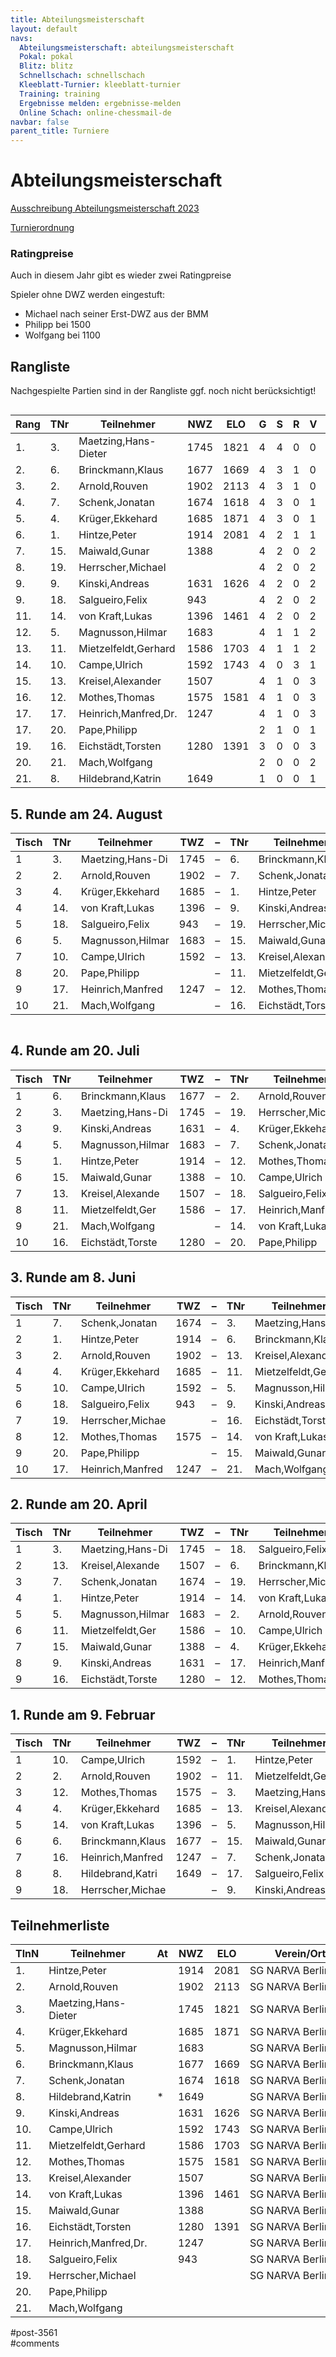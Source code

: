 ```yaml
---
title: Abteilungsmeisterschaft 
layout: default
navs:
  Abteilungsmeisterschaft: abteilungsmeisterschaft
  Pokal: pokal
  Blitz: blitz
  Schnellschach: schnellschach
  Kleeblatt-Turnier: kleeblatt-turnier
  Training: training
  Ergebnisse melden: ergebnisse-melden
  Online Schach: online-chessmail-de
navbar: false
parent_title: Turniere
---
```

<div class="post-3561 page type-page status-publish hentry" id="post-3561">
<h1 class="entry-title">Abteilungsmeisterschaft</h1>
<div class="entry-content">
<p><a href="http://www.narva-schach.de/wordpress/wp-content/uploads/2022/12/Abteilungsmeisterschaft-2023.pdf">Ausschreibung Abteilungsmeisterschaft 2023</a></p>
<p><a href="http://www.narva-schach.de/wordpress/wp-content/uploads/2020/01/Turnierordnung.pdf">Turnierordnung</a></p>
<h3>Ratingpreise</h3>
<p>Auch in diesem Jahr gibt es wieder zwei Ratingpreise</p>
<p>Spieler ohne DWZ werden eingestuft:</p>
<ul>
<li>Michael nach seiner Erst-DWZ aus der BMM</li>
<li>Philipp bei 1500</li>
<li>Wolfgang bei 1100</li>
</ul>
<h2>Rangliste</h2>
<p>Nachgespielte Partien sind in der Rangliste ggf. noch nicht berücksichtigt!</p>
<div style="overflow: scroll;">
<table class="clean swiss footable">
<thead>
<tr>
<th>Rang</th>
<th>TNr</th>
<th>Teilnehmer</th>
<th>NWZ</th>
<th>ELO</th>
<th>G</th>
<th>S</th>
<th>R</th>
<th>V</th>
<th>Punk</th>
<th>Buchh</th>
<th>SoBerg</th>
</tr>
</thead>
<tbody>
<tr>
<td>1.</td>
<td>3.</td>
<td>Maetzing,Hans-Dieter</td>
<td>1745</td>
<td>1821</td>
<td>4</td>
<td>4</td>
<td>0</td>
<td>0</td>
<td>4.0</td>
<td>15.0</td>
<td>10.00</td>
</tr>
<tr>
<td>2.</td>
<td>6.</td>
<td>Brinckmann,Klaus</td>
<td>1677</td>
<td>1669</td>
<td>4</td>
<td>3</td>
<td>1</td>
<td>0</td>
<td>3.5</td>
<td>15.0</td>
<td>8.50</td>
</tr>
<tr>
<td>3.</td>
<td>2.</td>
<td>Arnold,Rouven</td>
<td>1902</td>
<td>2113</td>
<td>4</td>
<td>3</td>
<td>1</td>
<td>0</td>
<td>3.5</td>
<td>14.0</td>
<td>7.50</td>
</tr>
<tr>
<td>4.</td>
<td>7.</td>
<td>Schenk,Jonatan</td>
<td>1674</td>
<td>1618</td>
<td>4</td>
<td>3</td>
<td>0</td>
<td>1</td>
<td>3.0</td>
<td>14.5</td>
<td>6.50</td>
</tr>
<tr>
<td>5.</td>
<td>4.</td>
<td>Krüger,Ekkehard</td>
<td>1685</td>
<td>1871</td>
<td>4</td>
<td>3</td>
<td>0</td>
<td>1</td>
<td>3.0</td>
<td>12.5</td>
<td>7.00</td>
</tr>
<tr>
<td>6.</td>
<td>1.</td>
<td>Hintze,Peter</td>
<td>1914</td>
<td>2081</td>
<td>4</td>
<td>2</td>
<td>1</td>
<td>1</td>
<td>2.5</td>
<td>12.5</td>
<td>4.00</td>
</tr>
<tr>
<td>7.</td>
<td>15.</td>
<td>Maiwald,Gunar</td>
<td>1388</td>
<td></td>
<td>4</td>
<td>2</td>
<td>0</td>
<td>2</td>
<td>2.0</td>
<td>15.0</td>
<td>4.50</td>
</tr>
<tr>
<td>8.</td>
<td>19.</td>
<td>Herrscher,Michael</td>
<td></td>
<td></td>
<td>4</td>
<td>2</td>
<td>0</td>
<td>2</td>
<td>2.0</td>
<td>14.0</td>
<td>4.00</td>
</tr>
<tr>
<td>9.</td>
<td>9.</td>
<td>Kinski,Andreas</td>
<td>1631</td>
<td>1626</td>
<td>4</td>
<td>2</td>
<td>0</td>
<td>2</td>
<td>2.0</td>
<td>13.0</td>
<td>3.50</td>
</tr>
<tr>
<td>9.</td>
<td>18.</td>
<td>Salgueiro,Felix</td>
<td>943</td>
<td></td>
<td>4</td>
<td>2</td>
<td>0</td>
<td>2</td>
<td>2.0</td>
<td>13.0</td>
<td>3.50</td>
</tr>
<tr>
<td>11.</td>
<td>14.</td>
<td>von Kraft,Lukas</td>
<td>1396</td>
<td>1461</td>
<td>4</td>
<td>2</td>
<td>0</td>
<td>2</td>
<td>2.0</td>
<td>10.0</td>
<td>2.50</td>
</tr>
<tr>
<td>12.</td>
<td>5.</td>
<td>Magnusson,Hilmar</td>
<td>1683</td>
<td></td>
<td>4</td>
<td>1</td>
<td>1</td>
<td>2</td>
<td>1.5</td>
<td>15.0</td>
<td>4.00</td>
</tr>
<tr>
<td>13.</td>
<td>11.</td>
<td>Mietzelfeldt,Gerhard</td>
<td>1586</td>
<td>1703</td>
<td>4</td>
<td>1</td>
<td>1</td>
<td>2</td>
<td>1.5</td>
<td>13.5</td>
<td>2.50</td>
</tr>
<tr>
<td>14.</td>
<td>10.</td>
<td>Campe,Ulrich</td>
<td>1592</td>
<td>1743</td>
<td>4</td>
<td>0</td>
<td>3</td>
<td>1</td>
<td>1.5</td>
<td>11.5</td>
<td>3.25</td>
</tr>
<tr>
<td>15.</td>
<td>13.</td>
<td>Kreisel,Alexander</td>
<td>1507</td>
<td></td>
<td>4</td>
<td>1</td>
<td>0</td>
<td>3</td>
<td>1.0</td>
<td>15.5</td>
<td>3.50</td>
</tr>
<tr>
<td>16.</td>
<td>12.</td>
<td>Mothes,Thomas</td>
<td>1575</td>
<td>1581</td>
<td>4</td>
<td>1</td>
<td>0</td>
<td>3</td>
<td>1.0</td>
<td>13.0</td>
<td>1.50</td>
</tr>
<tr>
<td>17.</td>
<td>17.</td>
<td>Heinrich,Manfred,Dr.</td>
<td>1247</td>
<td></td>
<td>4</td>
<td>1</td>
<td>0</td>
<td>3</td>
<td>1.0</td>
<td>11.5</td>
<td>1.50</td>
</tr>
<tr>
<td>17.</td>
<td>20.</td>
<td>Pape,Philipp</td>
<td></td>
<td></td>
<td>2</td>
<td>1</td>
<td>0</td>
<td>1</td>
<td>1.0</td>
<td>11.5</td>
<td>1.50</td>
</tr>
<tr>
<td>19.</td>
<td>16.</td>
<td>Eichstädt,Torsten</td>
<td>1280</td>
<td>1391</td>
<td>3</td>
<td>0</td>
<td>0</td>
<td>3</td>
<td>0.0</td>
<td>12.0</td>
<td>0.00</td>
</tr>
<tr>
<td>20.</td>
<td>21.</td>
<td>Mach,Wolfgang</td>
<td></td>
<td></td>
<td>2</td>
<td>0</td>
<td>0</td>
<td>2</td>
<td>0.0</td>
<td>11.0</td>
<td>0.00</td>
</tr>
<tr>
<td>21.</td>
<td>8.</td>
<td>Hildebrand,Katrin</td>
<td>1649</td>
<td></td>
<td>1</td>
<td>0</td>
<td>0</td>
<td>1</td>
<td>0.0</td>
<td>10.0</td>
<td>0.00</td>
</tr>
</tbody>
</table>
<h2>5. Runde am 24. August</h2>
<table class="clean swiss footable">
<thead>
<tr>
<th>Tisch</th>
<th>TNr</th>
<th>Teilnehmer</th>
<th>TWZ</th>
<th>–</th>
<th>TNr</th>
<th>Teilnehmer</th>
<th>TWZ</th>
<th>Ergebnis</th>
</tr>
</thead>
<tbody>
<tr>
<td>1</td>
<td>3.</td>
<td>Maetzing,Hans-Di</td>
<td>1745</td>
<td>–</td>
<td>6.</td>
<td>Brinckmann,Klaus</td>
<td>1677</td>
<td> –</td>
</tr>
<tr>
<td>2</td>
<td>2.</td>
<td>Arnold,Rouven</td>
<td>1902</td>
<td>–</td>
<td>7.</td>
<td>Schenk,Jonatan</td>
<td>1674</td>
<td> –</td>
</tr>
<tr>
<td>3</td>
<td>4.</td>
<td>Krüger,Ekkehard</td>
<td>1685</td>
<td>–</td>
<td>1.</td>
<td>Hintze,Peter</td>
<td>1914</td>
<td> –</td>
</tr>
<tr>
<td>4</td>
<td>14.</td>
<td>von Kraft,Lukas</td>
<td>1396</td>
<td>–</td>
<td>9.</td>
<td>Kinski,Andreas</td>
<td>1631</td>
<td> –</td>
</tr>
<tr>
<td>5</td>
<td>18.</td>
<td>Salgueiro,Felix</td>
<td>943</td>
<td>–</td>
<td>19.</td>
<td>Herrscher,Michae</td>
<td></td>
<td> –</td>
</tr>
<tr>
<td>6</td>
<td>5.</td>
<td>Magnusson,Hilmar</td>
<td>1683</td>
<td>–</td>
<td>15.</td>
<td>Maiwald,Gunar</td>
<td>1388</td>
<td> –</td>
</tr>
<tr>
<td>7</td>
<td>10.</td>
<td>Campe,Ulrich</td>
<td>1592</td>
<td>–</td>
<td>13.</td>
<td>Kreisel,Alexande</td>
<td>1507</td>
<td> –</td>
</tr>
<tr>
<td>8</td>
<td>20.</td>
<td>Pape,Philipp</td>
<td></td>
<td>–</td>
<td>11.</td>
<td>Mietzelfeldt,Ger</td>
<td>1586</td>
<td> –</td>
</tr>
<tr>
<td>9</td>
<td>17.</td>
<td>Heinrich,Manfred</td>
<td>1247</td>
<td>–</td>
<td>12.</td>
<td>Mothes,Thomas</td>
<td>1575</td>
<td> –</td>
</tr>
<tr>
<td>10</td>
<td>21.</td>
<td>Mach,Wolfgang</td>
<td></td>
<td>–</td>
<td>16.</td>
<td>Eichstädt,Torste</td>
<td>1280</td>
<td> –</td>
</tr>
</tbody>
</table>
</div>
<h2>4. Runde am 20. Juli</h2>
<table class="clean swiss footable">
<thead>
<tr>
<th>Tisch</th>
<th>TNr</th>
<th>Teilnehmer</th>
<th>TWZ</th>
<th>–</th>
<th>TNr</th>
<th>Teilnehmer</th>
<th>TWZ</th>
<th>Ergebnis</th>
</tr>
</thead>
<tbody>
<tr>
<td>1</td>
<td>6.</td>
<td>Brinckmann,Klaus</td>
<td>1677</td>
<td>–</td>
<td>2.</td>
<td>Arnold,Rouven</td>
<td>1902</td>
<td>½ – ½</td>
</tr>
<tr>
<td>2</td>
<td>3.</td>
<td>Maetzing,Hans-Di</td>
<td>1745</td>
<td>–</td>
<td>19.</td>
<td>Herrscher,Michae</td>
<td></td>
<td>+ – –</td>
</tr>
<tr>
<td>3</td>
<td>9.</td>
<td>Kinski,Andreas</td>
<td>1631</td>
<td>–</td>
<td>4.</td>
<td>Krüger,Ekkehard</td>
<td>1685</td>
<td>0 – 1</td>
</tr>
<tr>
<td>4</td>
<td>5.</td>
<td>Magnusson,Hilmar</td>
<td>1683</td>
<td>–</td>
<td>7.</td>
<td>Schenk,Jonatan</td>
<td>1674</td>
<td>0 – 1</td>
</tr>
<tr>
<td>5</td>
<td>1.</td>
<td>Hintze,Peter</td>
<td>1914</td>
<td>–</td>
<td>12.</td>
<td>Mothes,Thomas</td>
<td>1575</td>
<td>1 – 0</td>
</tr>
<tr>
<td>6</td>
<td>15.</td>
<td>Maiwald,Gunar</td>
<td>1388</td>
<td>–</td>
<td>10.</td>
<td>Campe,Ulrich</td>
<td>1592</td>
<td>1 – 0</td>
</tr>
<tr>
<td>7</td>
<td>13.</td>
<td>Kreisel,Alexande</td>
<td>1507</td>
<td>–</td>
<td>18.</td>
<td>Salgueiro,Felix</td>
<td>943</td>
<td>0 – 1</td>
</tr>
<tr>
<td>8</td>
<td>11.</td>
<td>Mietzelfeldt,Ger</td>
<td>1586</td>
<td>–</td>
<td>17.</td>
<td>Heinrich,Manfred</td>
<td>1247</td>
<td>1 – 0</td>
</tr>
<tr>
<td>9</td>
<td>21.</td>
<td>Mach,Wolfgang</td>
<td></td>
<td>–</td>
<td>14.</td>
<td>von Kraft,Lukas</td>
<td>1396</td>
<td>0 – 1</td>
</tr>
<tr>
<td>10</td>
<td>16.</td>
<td>Eichstädt,Torste</td>
<td>1280</td>
<td>–</td>
<td>20.</td>
<td>Pape,Philipp</td>
<td></td>
<td>0 – 1</td>
</tr>
</tbody>
</table>
<h2>3. Runde am 8. Juni</h2>
<table class="clean swiss footable">
<thead>
<tr>
<th>Tisch</th>
<th>TNr</th>
<th>Teilnehmer</th>
<th>TWZ</th>
<th>–</th>
<th>TNr</th>
<th>Teilnehmer</th>
<th>TWZ</th>
<th>Ergebnis</th>
</tr>
</thead>
<tbody>
<tr>
<td>1</td>
<td>7.</td>
<td>Schenk,Jonatan</td>
<td>1674</td>
<td>–</td>
<td>3.</td>
<td>Maetzing,Hans-Di</td>
<td>1745</td>
<td>0 – 1</td>
</tr>
<tr>
<td>2</td>
<td>1.</td>
<td>Hintze,Peter</td>
<td>1914</td>
<td>–</td>
<td>6.</td>
<td>Brinckmann,Klaus</td>
<td>1677</td>
<td>0 – 1</td>
</tr>
<tr>
<td>3</td>
<td>2.</td>
<td>Arnold,Rouven</td>
<td>1902</td>
<td>–</td>
<td>13.</td>
<td>Kreisel,Alexande</td>
<td>1507</td>
<td>1 – 0</td>
</tr>
<tr>
<td>4</td>
<td>4.</td>
<td>Krüger,Ekkehard</td>
<td>1685</td>
<td>–</td>
<td>11.</td>
<td>Mietzelfeldt,Ger</td>
<td>1586</td>
<td>1 – 0</td>
</tr>
<tr>
<td>5</td>
<td>10.</td>
<td>Campe,Ulrich</td>
<td>1592</td>
<td>–</td>
<td>5.</td>
<td>Magnusson,Hilmar</td>
<td>1683</td>
<td>½ – ½</td>
</tr>
<tr>
<td>6</td>
<td>18.</td>
<td>Salgueiro,Felix</td>
<td>943</td>
<td>–</td>
<td>9.</td>
<td>Kinski,Andreas</td>
<td>1631</td>
<td>0 – 1</td>
</tr>
<tr>
<td>7</td>
<td>19.</td>
<td>Herrscher,Michae</td>
<td></td>
<td>–</td>
<td>16.</td>
<td>Eichstädt,Torste</td>
<td>1280</td>
<td>1 – 0</td>
</tr>
<tr>
<td>8</td>
<td>12.</td>
<td>Mothes,Thomas</td>
<td>1575</td>
<td>–</td>
<td>14.</td>
<td>von Kraft,Lukas</td>
<td>1396</td>
<td>0 – 1</td>
</tr>
<tr>
<td>9</td>
<td>20.</td>
<td>Pape,Philipp</td>
<td></td>
<td>–</td>
<td>15.</td>
<td>Maiwald,Gunar</td>
<td>1388</td>
<td>0 – 1</td>
</tr>
<tr>
<td>10</td>
<td>17.</td>
<td>Heinrich,Manfred</td>
<td>1247</td>
<td>–</td>
<td>21.</td>
<td>Mach,Wolfgang</td>
<td></td>
<td>1 – 0</td>
</tr>
</tbody>
</table>
<h2>2. Runde am 20. April</h2>
<table class="clean swiss footable">
<thead>
<tr>
<th>Tisch</th>
<th>TNr</th>
<th>Teilnehmer</th>
<th>TWZ</th>
<th>–</th>
<th>TNr</th>
<th>Teilnehmer</th>
<th>TWZ</th>
<th>Ergebnis</th>
</tr>
</thead>
<tbody>
<tr>
<td>1</td>
<td>3.</td>
<td>Maetzing,Hans-Di</td>
<td>1745</td>
<td>–</td>
<td>18.</td>
<td>Salgueiro,Felix</td>
<td>943</td>
<td>1 – 0</td>
</tr>
<tr>
<td>2</td>
<td>13.</td>
<td>Kreisel,Alexande</td>
<td>1507</td>
<td>–</td>
<td>6.</td>
<td>Brinckmann,Klaus</td>
<td>1677</td>
<td style="text-align: left;">0 – 1</td>
</tr>
<tr>
<td>3</td>
<td>7.</td>
<td>Schenk,Jonatan</td>
<td>1674</td>
<td>–</td>
<td>19.</td>
<td>Herrscher,Michae</td>
<td></td>
<td>1 – 0</td>
</tr>
<tr>
<td>4</td>
<td>1.</td>
<td>Hintze,Peter</td>
<td>1914</td>
<td>–</td>
<td>14.</td>
<td>von Kraft,Lukas</td>
<td>1396</td>
<td>+ – –</td>
</tr>
<tr>
<td>5</td>
<td>5.</td>
<td>Magnusson,Hilmar</td>
<td>1683</td>
<td>–</td>
<td>2.</td>
<td>Arnold,Rouven</td>
<td>1902</td>
<td>0 – 1</td>
</tr>
<tr>
<td>6</td>
<td>11.</td>
<td>Mietzelfeldt,Ger</td>
<td>1586</td>
<td>–</td>
<td>10.</td>
<td>Campe,Ulrich</td>
<td>1592</td>
<td>½ – ½</td>
</tr>
<tr>
<td>7</td>
<td>15.</td>
<td>Maiwald,Gunar</td>
<td>1388</td>
<td>–</td>
<td>4.</td>
<td>Krüger,Ekkehard</td>
<td>1685</td>
<td>0 – 1</td>
</tr>
<tr>
<td>8</td>
<td>9.</td>
<td>Kinski,Andreas</td>
<td>1631</td>
<td>–</td>
<td>17.</td>
<td>Heinrich,Manfred</td>
<td>1247</td>
<td>1 – 0</td>
</tr>
<tr>
<td>9</td>
<td>16.</td>
<td>Eichstädt,Torste</td>
<td>1280</td>
<td>–</td>
<td>12.</td>
<td>Mothes,Thomas</td>
<td>1575</td>
<td>– – +</td>
</tr>
</tbody>
</table>
<h2>1. Runde am 9. Februar</h2>
<table class="clean swiss footable">
<thead>
<tr>
<th>Tisch</th>
<th>TNr</th>
<th>Teilnehmer</th>
<th>TWZ</th>
<th>–</th>
<th>TNr</th>
<th>Teilnehmer</th>
<th>TWZ</th>
<th>Ergebnis</th>
</tr>
</thead>
<tbody>
<tr>
<td>1</td>
<td>10.</td>
<td>Campe,Ulrich</td>
<td>1592</td>
<td>–</td>
<td>1.</td>
<td>Hintze,Peter</td>
<td>1914</td>
<td>½ – ½</td>
</tr>
<tr>
<td>2</td>
<td>2.</td>
<td>Arnold,Rouven</td>
<td>1902</td>
<td>–</td>
<td>11.</td>
<td>Mietzelfeldt,Ger</td>
<td>1586</td>
<td>1 – 0</td>
</tr>
<tr>
<td>3</td>
<td>12.</td>
<td>Mothes,Thomas</td>
<td>1575</td>
<td>–</td>
<td>3.</td>
<td>Maetzing,Hans-Di</td>
<td>1745</td>
<td>0 – 1</td>
</tr>
<tr>
<td>4</td>
<td>4.</td>
<td>Krüger,Ekkehard</td>
<td>1685</td>
<td>–</td>
<td>13.</td>
<td>Kreisel,Alexande</td>
<td>1507</td>
<td>0 – 1</td>
</tr>
<tr>
<td>5</td>
<td>14.</td>
<td>von Kraft,Lukas</td>
<td>1396</td>
<td>–</td>
<td>5.</td>
<td>Magnusson,Hilmar</td>
<td>1683</td>
<td style="text-align: left;">0 – 1</td>
</tr>
<tr>
<td>6</td>
<td>6.</td>
<td>Brinckmann,Klaus</td>
<td>1677</td>
<td>–</td>
<td>15.</td>
<td>Maiwald,Gunar</td>
<td>1388</td>
<td>1 – 0</td>
</tr>
<tr>
<td>7</td>
<td>16.</td>
<td>Heinrich,Manfred</td>
<td>1247</td>
<td>–</td>
<td>7.</td>
<td>Schenk,Jonatan</td>
<td>1674</td>
<td>0 – 1</td>
</tr>
<tr>
<td>8</td>
<td>8.</td>
<td>Hildebrand,Katri</td>
<td>1649</td>
<td>–</td>
<td>17.</td>
<td>Salgueiro,Felix</td>
<td>943</td>
<td>– – +</td>
</tr>
<tr>
<td>9</td>
<td>18.</td>
<td>Herrscher,Michae</td>
<td></td>
<td>–</td>
<td>9.</td>
<td>Kinski,Andreas</td>
<td>1631</td>
<td>1 – 0</td>
</tr>
</tbody>
</table>
<h2>Teilnehmerliste</h2>
<table class="clean swiss footable">
<thead>
<tr>
<th>TlnN</th>
<th>Teilnehmer</th>
<th>At</th>
<th>NWZ</th>
<th>ELO</th>
<th>Verein/Ort</th>
<th>Lan</th>
</tr>
</thead>
<tbody>
<tr>
<td>1.</td>
<td>Hintze,Peter</td>
<td></td>
<td>1914</td>
<td>2081</td>
<td>SG NARVA Berlin e.V.</td>
<td>GER</td>
</tr>
<tr>
<td>2.</td>
<td>Arnold,Rouven</td>
<td></td>
<td>1902</td>
<td>2113</td>
<td>SG NARVA Berlin e.V.</td>
<td>GER</td>
</tr>
<tr>
<td>3.</td>
<td>Maetzing,Hans-Dieter</td>
<td></td>
<td>1745</td>
<td>1821</td>
<td>SG NARVA Berlin e.V.</td>
<td>GER</td>
</tr>
<tr>
<td>4.</td>
<td>Krüger,Ekkehard</td>
<td></td>
<td>1685</td>
<td>1871</td>
<td>SG NARVA Berlin e.V.</td>
<td>GER</td>
</tr>
<tr>
<td>5.</td>
<td>Magnusson,Hilmar</td>
<td></td>
<td>1683</td>
<td></td>
<td>SG NARVA Berlin e.V.</td>
<td>GER</td>
</tr>
<tr>
<td>6.</td>
<td>Brinckmann,Klaus</td>
<td></td>
<td>1677</td>
<td>1669</td>
<td>SG NARVA Berlin e.V.</td>
<td>GER</td>
</tr>
<tr>
<td>7.</td>
<td>Schenk,Jonatan</td>
<td></td>
<td>1674</td>
<td>1618</td>
<td>SG NARVA Berlin e.V.</td>
<td>GER</td>
</tr>
<tr>
<td>8.</td>
<td>Hildebrand,Katrin</td>
<td>*</td>
<td>1649</td>
<td></td>
<td>SG NARVA Berlin e.V.</td>
<td>GER</td>
</tr>
<tr>
<td>9.</td>
<td>Kinski,Andreas</td>
<td></td>
<td>1631</td>
<td>1626</td>
<td>SG NARVA Berlin e.V.</td>
<td>GER</td>
</tr>
<tr>
<td>10.</td>
<td>Campe,Ulrich</td>
<td></td>
<td>1592</td>
<td>1743</td>
<td>SG NARVA Berlin e.V.</td>
<td>GER</td>
</tr>
<tr>
<td>11.</td>
<td>Mietzelfeldt,Gerhard</td>
<td></td>
<td>1586</td>
<td>1703</td>
<td>SG NARVA Berlin e.V.</td>
<td>GER</td>
</tr>
<tr>
<td>12.</td>
<td>Mothes,Thomas</td>
<td></td>
<td>1575</td>
<td>1581</td>
<td>SG NARVA Berlin e.V.</td>
<td>GER</td>
</tr>
<tr>
<td>13.</td>
<td>Kreisel,Alexander</td>
<td></td>
<td>1507</td>
<td></td>
<td>SG NARVA Berlin e.V.</td>
<td>GER</td>
</tr>
<tr>
<td>14.</td>
<td>von Kraft,Lukas</td>
<td></td>
<td>1396</td>
<td>1461</td>
<td>SG NARVA Berlin e.V.</td>
<td>GER</td>
</tr>
<tr>
<td>15.</td>
<td>Maiwald,Gunar</td>
<td></td>
<td>1388</td>
<td></td>
<td>SG NARVA Berlin e.V.</td>
<td>–</td>
</tr>
<tr>
<td>16.</td>
<td>Eichstädt,Torsten</td>
<td></td>
<td>1280</td>
<td>1391</td>
<td>SG NARVA Berlin e.V.</td>
<td>GER</td>
</tr>
<tr>
<td>17.</td>
<td>Heinrich,Manfred,Dr.</td>
<td></td>
<td>1247</td>
<td></td>
<td>SG NARVA Berlin e.V.</td>
<td>–</td>
</tr>
<tr>
<td>18.</td>
<td>Salgueiro,Felix</td>
<td></td>
<td>943</td>
<td></td>
<td>SG NARVA Berlin e.V.</td>
<td>–</td>
</tr>
<tr>
<td>19.</td>
<td>Herrscher,Michael</td>
<td></td>
<td></td>
<td></td>
<td>SG NARVA Berlin e.V.</td>
<td>GER</td>
</tr>
<tr>
<td>20.</td>
<td>Pape,Philipp</td>
<td></td>
<td></td>
<td></td>
<td></td>
<td></td>
</tr>
<tr>
<td>21.</td>
<td>Mach,Wolfgang</td>
<td></td>
<td></td>
<td></td>
<td></td>
<td></td>
</tr>
</tbody>
</table>
</div><!-- .entry-content -->
</div> #post-3561 
<div id="comments">
</div> #comments 
